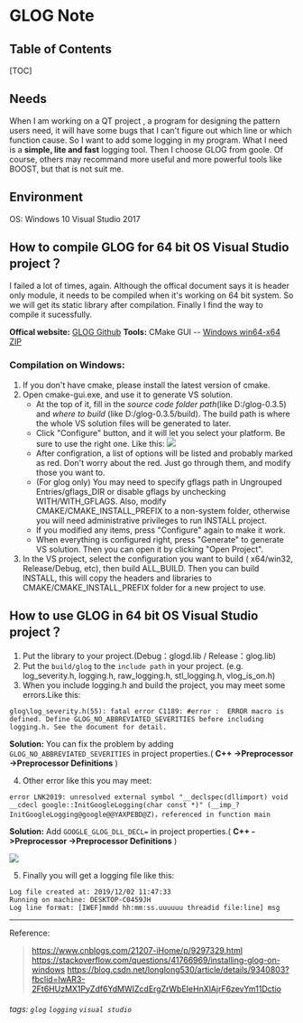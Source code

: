 GLOG Note
===


## Table of Contents

[TOC]

## Needs

When I am working on a QT project , a program for designing the pattern users need, it will have some bugs that I can't figure out which line or which function cause. So I want to add some logging in my program.
What I need is a **simple, lite and fast** logging tool. Then I choose GLOG from goole. Of course, others may recommand more useful and more powerful tools like BOOST, but that is not suit me.

## Environment

OS: Windows 10
Visual Studio 2017

How to compile GLOG for 64 bit OS Visual Studio project？
---
I failed a lot of times, again. Although the offical document says it is header only module, it needs to be compiled when it's working on 64 bit system. So we will get its static library after compilation. 
Finally I find the way to compile it sucessfully. 

**Offical website:** [GLOG Github](https://github.com/google/glog) 
**Tools:** CMake GUI -- [Windows win64-x64 ZIP](https://cmake.org/download//)

### Compilation on Windows:
1. If you don't have cmake, please install the latest version of cmake.
2. Open cmake-gui.exe, and use it to generate VS solution.
    *  At the top of it, fill in the *source code folder path*(like D:/glog-0.3.5) and *where to build* (like D:/glog-0.3.5/build). The build path is where the whole VS solution files will be generated to later.
    *  Click "Configure" button, and it will let you select your platform. Be sure to use the right one.
    Like this:
    ![](https://i.imgur.com/7XQkPej.png)
    * After configration, a list of options will be listed and probably marked as red. Don't worry about the red. Just go through them, and modify those you want to.
    * (For glog only) You may need to specify gflags path in Ungrouped Entries/gflags_DIR or disable gflags by unchecking WITH/WITH_GFLAGS. Also, modify CMAKE/CMAKE_INSTALL_PREFIX to a non-system folder, otherwise you will need administrative privileges to run INSTALL project.
    * If you modified any items, press "Configure" again to make it work.
    * When everything is configured right, press "Generate" to generate VS solution. Then you can open it by clicking "Open Project".
3. In the VS project, select the configuration you want to build ( x64/win32, Release/Debug, etc), then build ALL_BUILD. Then you can build INSTALL, this will copy the headers and libraries to CMAKE/CMAKE_INSTALL_PREFIX folder for a new project to use.


How to use GLOG in 64 bit OS Visual Studio project？
---
1. Put the library to your project.(Debug：glogd.lib / Release：glog.lib)
2. Put the `build/glog` to the `include path` in your project. (e.g. log_severity.h, logging.h, raw_logging.h, stl_logging.h, vlog_is_on.h)
3. When you include logging.h and build the project, you may meet some errors.Like this:
```
glog\log_severity.h(55): fatal error C1189: #error :  ERROR macro is defined. Define GLOG_NO_ABBREVIATED_SEVERITIES before including logging.h. See the document for detail.
```
    
**Solution:** You can fix the problem by adding `GLOG_NO_ABBREVIATED_SEVERITIES` in project properties.( **C++ ->Preprocessor ->Preprocessor Definitions** )
    
4. Other error like this you may meet:
```
error LNK2019: unresolved external symbol "__declspec(dllimport) void __cdecl google::InitGoogleLogging(char const *)" (__imp_?InitGoogleLogging@google@@YAXPEBD@Z)，referenced in function main
```

**Solution:**  Add `GOOGLE_GLOG_DLL_DECL=` in project properties.( **C++ ->Preprocessor ->Preprocessor Definitions** )
  
![](https://i.imgur.com/9PICnaH.png)

5. Finally you will get a logging file like this:

```
Log file created at: 2019/12/02 11:47:33
Running on machine: DESKTOP-C0459JH
Log line format: [IWEF]mmdd hh:mm:ss.uuuuuu threadid file:line] msg
```

---
Reference:
> https://www.cnblogs.com/21207-iHome/p/9297329.html
> https://stackoverflow.com/questions/41766969/installing-glog-on-windows
> https://blog.csdn.net/longlong530/article/details/9340803?fbclid=IwAR3-2Ft6HUzMX1PyZdf6YdMWIZcdErgZrWbEIeHnXlAjrF6zevYm11Dctio


###### tags: `glog` `logging` `visual studio`
